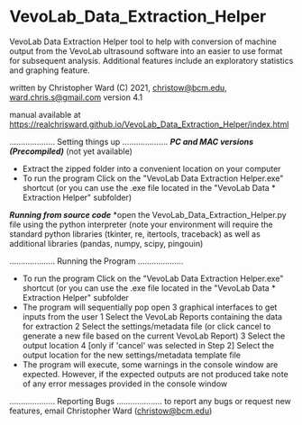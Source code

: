 # VevoLab_Data_Extraction_Helper

VevoLab Data Extraction Helper
tool to help with conversion of machine output from the VevoLab ultrasound software into an easier to use format for subsequent analysis. Additional features include an exploratory statistics and graphing feature.

written by Christopher Ward (C) 2021, christow@bcm.edu, ward.chris.s@gmail.com
version 4.1

manual available at
https://realchrisward.github.io/VevoLab_Data_Extraction_Helper/index.html

....................
Setting things up
....................
***PC and MAC versions (Precompiled)***
(not yet available)
* Extract the zipped folder into a convenient location on your computer
* To run the program Click on the "VevoLab Data Extraction Helper.exe" shortcut (or you can use the .exe file located in the "VevoLab Data * Extraction Helper" subfolder)

***Running from source code***
*open the VevoLab_Data_Extraction_Helper.py file using the python interpreter (note your environment will require the standard python libraries (tkinter, re, itertools, traceback) as well as additional libraries (pandas, numpy, scipy, pingouin)

....................
Running the Program
....................
* To run the program Click on the "VevoLab Data Extraction Helper.exe" shortcut (or you can use the .exe file located in the "VevoLab Data * Extraction Helper" subfolder
* The program will sequentially pop open 3 graphical interfaces to get inputs from the user
	1 Select the VevoLab Reports containing the data for extraction
	2 Select the settings/metadata file (or click cancel to generate a new file based on the current VevoLab Report)
	3 Select the output location
	4 [only if 'cancel' was selected in Step 2] Select the output location for the new settings/metadata template file
* The program will execute, some warnings in the console window are expected. However, if the expected outputs are not produced take note of any error messages provided in the console window

....................
Reporting Bugs
....................
to report any bugs or request new features, email Christopher Ward (christow@bcm.edu)
